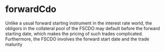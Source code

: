 # forwardCdo
Unlike a usual forward starting instrument in the interest rate world, the obligors in the collateral pool of the FSCDO may default before the forward starting date, which makes the pricing of such trades complicated. Furthermore, the FSCDO involves the forward start date and the trade maturity
